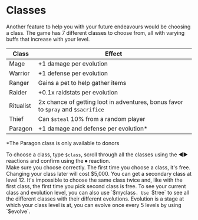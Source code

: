 # Classes

Another feature to help you with your future endeavours would be choosing a class. The game has 7 different classes to choose from, all with varying buffs that increase with your level.

| Class | Effect |
|-|-|
| Mage | +1 damage per evolution |
| Warrior | +1 defense per evolution |
| Ranger | Gains a pet to help gather items |
| Raider | +0.1x raidstats per evolution |
| Ritualist | 2x chance of getting loot in adventures, bonus favor to `$pray` and `$sacrifice` |
| Thief | Can `$steal` 10% from a random player |
| Paragon | +1 damage and defense per evolution* |

*The Paragon class is only available to donors
  
To choose a class, type `$class`, scroll through all the classes using the ◀️▶️ reactions and confirm using the ⏺ reaction.  
Make sure you choose correctly. The first time you choose a class, it's free. Changing your class later will cost $5,000.  
You can get a secondary class at level 12. It's impossible to choose the same class twice and, like with the first class, the first time you pick second class is free.  
To see your current class and evolution level, you can also use `$myclass`. Use `$tree` to see all the different classes with their different evolutions.  
Evolution is a stage at which your class level is at, you can evolve once every 5 levels by using `$evolve`.